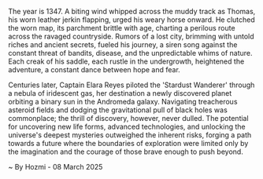 
The year is 1347.  A biting wind whipped across the muddy track as Thomas, his worn leather jerkin flapping, urged his weary horse onward.  He clutched the worn map, its parchment brittle with age, charting a perilous route across the ravaged countryside.  Rumors of a lost city, brimming with untold riches and ancient secrets, fueled his journey, a siren song against the constant threat of bandits, disease, and the unpredictable whims of nature.  Each creak of his saddle, each rustle in the undergrowth, heightened the adventure, a constant dance between hope and fear.


Centuries later, Captain Elara Reyes piloted the 'Stardust Wanderer' through a nebula of iridescent gas, her destination a newly discovered planet orbiting a binary sun in the Andromeda galaxy.  Navigating treacherous asteroid fields and dodging the gravitational pull of black holes was commonplace; the thrill of discovery, however, never dulled.  The potential for uncovering new life forms, advanced technologies, and unlocking the universe's deepest mysteries outweighed the inherent risks, forging a path towards a future where the boundaries of exploration were limited only by the imagination and the courage of those brave enough to push beyond.

~ By Hozmi - 08 March 2025
